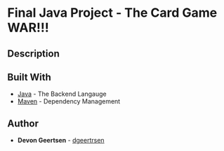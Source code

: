 # Final Java Project - The Card Game WAR!!!

## Description


## Built With

* [Java](https://docs.oracle.com/en/java/) - The Backend Langauge
* [Maven](https://maven.apache.org/) - Dependency Management

## Author

* **Devon Geertsen**  - [dgeertrsen](https://github.com/dgeertsen)
